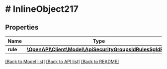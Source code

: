 # # InlineObject217

## Properties

Name | Type | Description | Notes
------------ | ------------- | ------------- | -------------
**rule** | [**\OpenAPI\Client\Model\ApiSecurityGroupsIdRulesSgIdRule**](ApiSecurityGroupsIdRulesSgIdRule.md) |  |

[[Back to Model list]](../../README.md#models) [[Back to API list]](../../README.md#endpoints) [[Back to README]](../../README.md)

